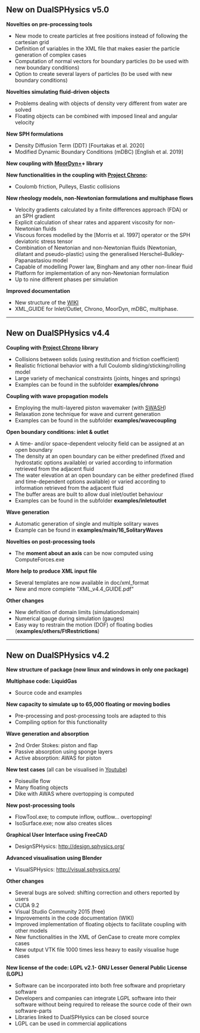 ## New on DualSPHysics v5.0

**Novelties on pre-processing tools**
* New mode to create particles at free positions instead of following the cartesian grid
* Definition of variables in the XML file that makes easier the particle generation of complex cases
* Computation of normal vectors for boundary particles (to be used with new boundary conditions)
* Option to create several layers of particles (to be used with new boundary conditions)

**Novelties simulating fluid-driven objects**
* Problems dealing with objects of density very different from water are solved
* Floating objects can be combined with imposed lineal and angular velocity

**New SPH formulations**
* Density Diffusion Term (DDT) [Fourtakas et al. 2020]
* Modified Dynamic Boundary Conditions (mDBC) [English et al. 2019]

**New coupling with [MoorDyn+](https://github.com/imestevez/MoorDynPlus)+ library**

**New functionalities in the coupling with [Project Chrono](https://projectchrono.org/):**
* Coulomb friction, Pulleys, Elastic collisions

**New rheology models, non-Newtonian formulations and multiphase flows**
* Velocity gradients calculated by a finite differences approach (FDA) or an SPH gradient
* Explicit calculation of shear rates and apparent viscosity for non-Newtonian fluids
* Viscous forces modelled by the [Morris et al. 1997] operator or the SPH deviatoric stress tensor
* Combination of Newtonian and non-Newtonian fluids (Newtonian, dilatant and pseudo-plastic) using the generalised Herschel–Bulkley-Papanastasiou model 
* Capable of modelling Power law, Bingham and any other non-linear fluid 
* Platform for implementation of any non-Newtonian formulation  
* Up to nine different phases per simulation

**Improved documentation**
* New structure of the [WIKI](https://github.com/DualSPHysics/DualSPHysics/wiki)
* XML_GUIDE for Inlet/Outlet, Chrono, MoorDyn, mDBC, multiphase.

***

## New on DualSPHysics v4.4

**Coupling with [Project Chrono](https://projectchrono.org/) library**
* Collisions between solids (using restitution and friction coefficient)
* Realistic frictional behavior with a full Coulomb sliding/sticking/rolling model
* Large variety of mechanical constraints (joints, hinges and springs)
* Examples can be found in the subfolder **examples/chrono**

**Coupling with wave propagation models**
* Employing the multi-layered piston wavemaker (with [SWASH](http://swash.sourceforge.net/))
* Relaxation zone technique for wave and current generation
* Examples can be found in the subfolder **examples/wavecoupling**

**Open boundary conditions: inlet & outlet**
* A time- and/or space-dependent velocity field can be assigned at an open boundary
* The density at an open boundary can be either predefined (fixed and hydrostatic options available) or varied according to information retrieved from the adjacent fluid
* The water elevation at an open boundary can be either predefined (fixed and time-dependent options available) or varied according to information retrieved from the adjacent fluid
* The buffer areas are built to allow dual inlet/outlet behaviour
* Examples can be found in the subfolder **examples/inletoutlet**

**Wave generation**
* Automatic generation of single and multiple solitary waves
* Example can be found in **examples/main/16_SolitaryWaves**

**Novelties on post-processing tools**
* The **moment about an axis** can be now computed using ComputeForces.exe

**More help to produce XML input file**
* Several templates are now available in doc/xml_format
* New and more complete "XML_v4.4_GUIDE.pdf"

**Other changes**
* New definition of domain limits (simulationdomain)
* Numerical gauge during simulation (gauges)
* Easy way to restrain the motion (DOF) of floating bodies (**examples/others/FtRestrictions**)


***


## New on DualSPHysics v4.2

**New structure of package (now linux and windows in only one package)**

**Multiphase code: LiquidGas**
* Source code and examples

**New capacity to simulate up to 65,000 floating or moving bodies** 
* Pre-processing and post-processing tools are adapted to this
* Compiling option for this functionality

**Wave generation and absorption**
* 2nd Order Stokes: piston and flap
* Passive absorption using sponge layers
* Active absorption: AWAS for piston

**New test cases** (all can be visualised in [Youtube](https://www.youtube.com/watch?v=BvCXgew5Ucs&list=PLwaIMU-iIzj2MnNs8w9nH0yluapkGh0jP)) 
* Poiseuille flow
* Many floating objects
* Dike with AWAS where overtopping is computed

**New post-processing tools**
* FlowTool.exe; to compute inflow, outflow… overtopping!
* IsoSurface.exe; now also creates slices 

**Graphical User Interface using FreeCAD** 
* DesignSPHysics: http://design.sphysics.org/ 

**Advanced visualisation using Blender**
* VisualSPHysics: http://visual.sphysics.org/ 

**Other changes**
* Several bugs are solved: shifting correction and others reported by users
* CUDA 9.2
* Visual Studio Community 2015 (free)
* Improvements in the code documentation (WIKI)
* Improved implementation of floating objects to facilitate coupling with other models
* New functionalities in the XML of GenCase to create more complex cases
* New output VTK file 1000 times less heavy to easily visualise huge cases

**New license of the code: LGPL v2.1- GNU Lesser General Public License (LGPL)**
* Software can be incorporated into both free software and proprietary software 
* Developers and companies can integrate LGPL software into their software without being required to release the source code of their own software-parts
* Libraries linked to DualSPHysics can be closed source
* LGPL can be used in commercial applications


